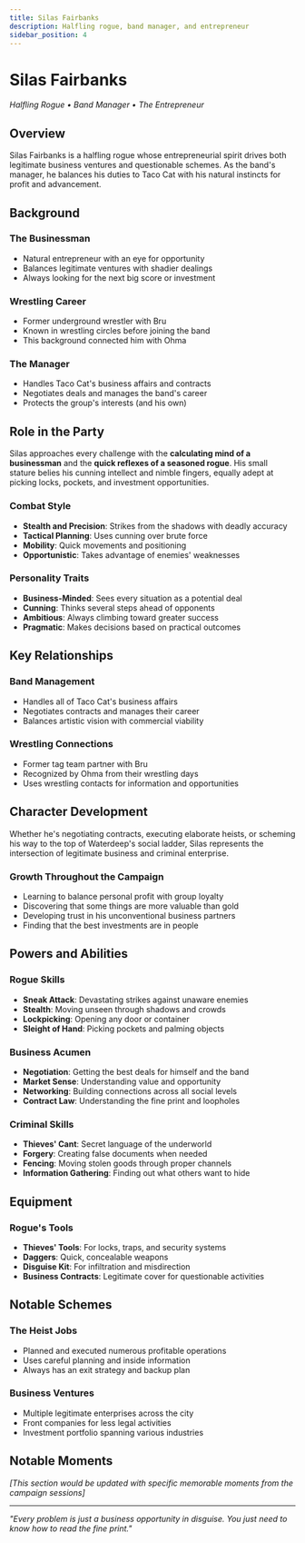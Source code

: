 ```yaml
---
title: Silas Fairbanks
description: Halfling rogue, band manager, and entrepreneur
sidebar_position: 4
---
```


# Silas Fairbanks

*Halfling Rogue • Band Manager • The Entrepreneur*

## Overview

Silas Fairbanks is a halfling rogue whose entrepreneurial spirit drives both legitimate business ventures and questionable schemes. As the band's manager, he balances his duties to Taco Cat with his natural instincts for profit and advancement.

## Background

### The Businessman
- Natural entrepreneur with an eye for opportunity
- Balances legitimate ventures with shadier dealings
- Always looking for the next big score or investment

### Wrestling Career
- Former underground wrestler with Bru
- Known in wrestling circles before joining the band
- This background connected him with Ohma

### The Manager
- Handles Taco Cat's business affairs and contracts
- Negotiates deals and manages the band's career
- Protects the group's interests (and his own)

## Role in the Party

Silas approaches every challenge with the **calculating mind of a businessman** and the **quick reflexes of a seasoned rogue**. His small stature belies his cunning intellect and nimble fingers, equally adept at picking locks, pockets, and investment opportunities.

### Combat Style
- **Stealth and Precision**: Strikes from the shadows with deadly accuracy
- **Tactical Planning**: Uses cunning over brute force
- **Mobility**: Quick movements and positioning
- **Opportunistic**: Takes advantage of enemies' weaknesses

### Personality Traits
- **Business-Minded**: Sees every situation as a potential deal
- **Cunning**: Thinks several steps ahead of opponents
- **Ambitious**: Always climbing toward greater success
- **Pragmatic**: Makes decisions based on practical outcomes

## Key Relationships

### Band Management
- Handles all of Taco Cat's business affairs
- Negotiates contracts and manages their career
- Balances artistic vision with commercial viability

### Wrestling Connections
- Former tag team partner with Bru
- Recognized by Ohma from their wrestling days
- Uses wrestling contacts for information and opportunities

## Character Development

Whether he's negotiating contracts, executing elaborate heists, or scheming his way to the top of Waterdeep's social ladder, Silas represents the intersection of legitimate business and criminal enterprise.

### Growth Throughout the Campaign
- Learning to balance personal profit with group loyalty
- Discovering that some things are more valuable than gold
- Developing trust in his unconventional business partners
- Finding that the best investments are in people

## Powers and Abilities

### Rogue Skills
- **Sneak Attack**: Devastating strikes against unaware enemies
- **Stealth**: Moving unseen through shadows and crowds
- **Lockpicking**: Opening any door or container
- **Sleight of Hand**: Picking pockets and palming objects

### Business Acumen
- **Negotiation**: Getting the best deals for himself and the band
- **Market Sense**: Understanding value and opportunity
- **Networking**: Building connections across all social levels
- **Contract Law**: Understanding the fine print and loopholes

### Criminal Skills
- **Thieves' Cant**: Secret language of the underworld
- **Forgery**: Creating false documents when needed
- **Fencing**: Moving stolen goods through proper channels
- **Information Gathering**: Finding out what others want to hide

## Equipment

### Rogue's Tools
- **Thieves' Tools**: For locks, traps, and security systems
- **Daggers**: Quick, concealable weapons
- **Disguise Kit**: For infiltration and misdirection
- **Business Contracts**: Legitimate cover for questionable activities

## Notable Schemes

### The Heist Jobs
- Planned and executed numerous profitable operations
- Uses careful planning and inside information
- Always has an exit strategy and backup plan

### Business Ventures
- Multiple legitimate enterprises across the city
- Front companies for less legal activities
- Investment portfolio spanning various industries

## Notable Moments

*[This section would be updated with specific memorable moments from the campaign sessions]*

---

*"Every problem is just a business opportunity in disguise. You just need to know how to read the fine print."*